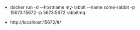 - docker run -d --hostname my-rabbit --name some-rabbit -p 15673:15672 -p 5673:5672 rabbitmq
 
- http://localhost:15672/#/